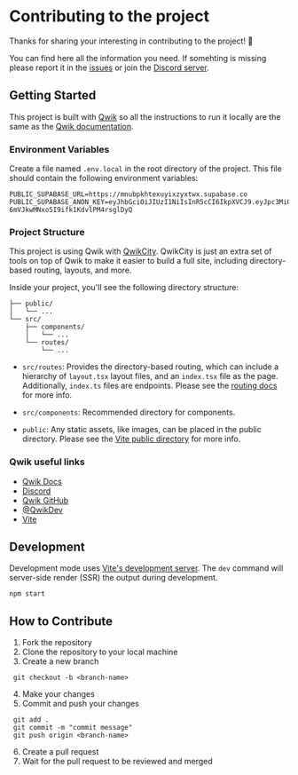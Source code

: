 # Contributing to the project

Thanks for sharing your interesting in contributing to the project! 🎉

You can find here all the information you need. If somehting is missing please report it in the [issues](https://github.com/Balastrong/billsplit/issues/new) or join the [Discord server](https://discord.gg/98RebCvcwA).

## Getting Started

This project is built with [Qwik](https://qwik.dev/) so all the instructions to run it locally are the same as the [Qwik documentation](https://qwik.dev/docs/getting-started.html).

### Environment Variables

Create a file named `.env.local` in the root directory of the project. This file should contain the following environment variables:

```
PUBLIC_SUPABASE_URL=https://mnubpkhtexuyixzyxtwx.supabase.co
PUBLIC_SUPABASE_ANON_KEY=eyJhbGciOiJIUzI1NiIsInR5cCI6IkpXVCJ9.eyJpc3MiOiJzdXBhYmFzZSIsInJlZiI6Im1udWJwa2h0ZXh1eWl4enl4dHd4Iiwicm9sZSI6ImFub24iLCJpYXQiOjE3MDM5NTI5NTIsImV4cCI6MjAxOTUyODk1Mn0.LxAIFHyiEXD-6mVJkwMNxo5I9ifk1KdvlPM4rsglDyQ
```

### Project Structure

This project is using Qwik with [QwikCity](https://qwik.builder.io/qwikcity/overview/). QwikCity is just an extra set of tools on top of Qwik to make it easier to build a full site, including directory-based routing, layouts, and more.

Inside your project, you'll see the following directory structure:

```
├── public/
│   └── ...
└── src/
    ├── components/
    │   └── ...
    └── routes/
        └── ...
```

- `src/routes`: Provides the directory-based routing, which can include a hierarchy of `layout.tsx` layout files, and an `index.tsx` file as the page. Additionally, `index.ts` files are endpoints. Please see the [routing docs](https://qwik.builder.io/qwikcity/routing/overview/) for more info.

- `src/components`: Recommended directory for components.

- `public`: Any static assets, like images, can be placed in the public directory. Please see the [Vite public directory](https://vitejs.dev/guide/assets.html#the-public-directory) for more info.

### Qwik useful links

- [Qwik Docs](https://qwik.builder.io/)
- [Discord](https://qwik.builder.io/chat)
- [Qwik GitHub](https://github.com/BuilderIO/qwik)
- [@QwikDev](https://twitter.com/QwikDev)
- [Vite](https://vitejs.dev/)

## Development

Development mode uses [Vite's development server](https://vitejs.dev/). The `dev` command will server-side render (SSR) the output during development.

```shell
npm start
```

## How to Contribute

1. Fork the repository
2. Clone the repository to your local machine
3. Create a new branch

```
 git checkout -b <branch-name>
```

4. Make your changes
5. Commit and push your changes

```
 git add .
 git commit -m "commit message"
 git push origin <branch-name>
```

6. Create a pull request
7. Wait for the pull request to be reviewed and merged
